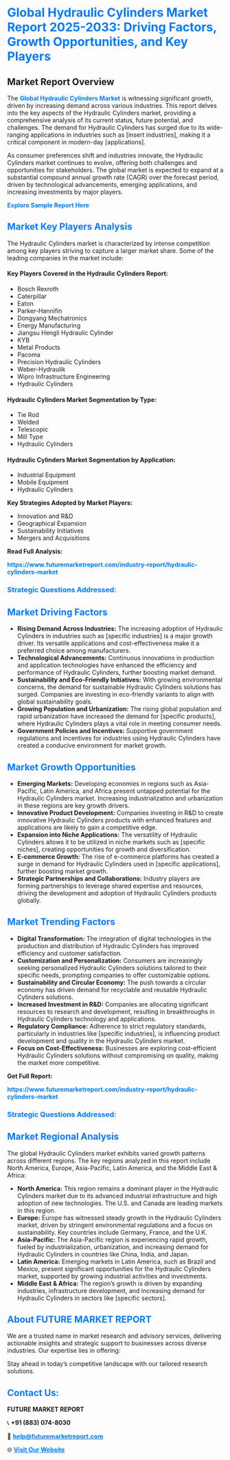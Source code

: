 <h1 style="color: #007BFF;">Global Hydraulic Cylinders Market Report 2025-2033: Driving Factors, Growth Opportunities, and Key Players</h1>

<section id="overview">
<h2>Market Report Overview</h2>
<p>The <a href="https://www.futuremarketreport.com/industry-report/hydraulic-cylinders-market" style="color: #007BFF; text-decoration: none;"><strong>Global Hydraulic Cylinders Market</strong></a> is witnessing significant growth, driven by increasing demand across various industries. This report delves into the key aspects of the Hydraulic Cylinders market, providing a comprehensive analysis of its current status, future potential, and challenges. The demand for Hydraulic Cylinders has surged due to its wide-ranging applications in industries such as [insert industries], making it a critical component in modern-day [applications].</p>
<p>As consumer preferences shift and industries innovate, the Hydraulic Cylinders market continues to evolve, offering both challenges and opportunities for stakeholders. The global market is expected to expand at a substantial compound annual growth rate (CAGR) over the forecast period, driven by technological advancements, emerging applications, and increasing investments by major players.</p>
</section>

<section id="overview">
<p><a href="https://www.futuremarketreport.com/request-sample/reportId=108388" style="color: #007BFF; text-decoration: none;"><strong>Explore Sample Report Here</strong></a></p>
</section>

<section id="key-players">
<h2 style="color: #007BFF;">Market Key Players Analysis</h2>
<p>The Hydraulic Cylinders market is characterized by intense competition among key players striving to capture a larger market share. Some of the leading companies in the market include:</p>
<h4>Key Players Covered in the Hydraulic Cylinders Report:</h4>
<ul><li>Bosch Rexroth</li><li>Caterpillar</li><li>Eaton</li><li>Parker-Hannifin</li><li>Dongyang Mechatronics</li><li>Energy Manufacturing</li><li>Jiangsu Hengli Hydraulic Cylinder</li><li>KYB</li><li>Metal Products</li><li>Pacoma</li><li>Precision Hydraulic Cylinders</li><li>Weber-Hydraulik</li><li>Wipro Infrastructure Engineering</li><li>Hydraulic Cylinders</li></ul>
<h4>Hydraulic Cylinders Market Segmentation by Type:</h4>
<ul><li>Tie Rod</li><li>Welded</li><li>Telescopic</li><li>Mill Type</li><li>Hydraulic Cylinders</li></ul>

<h4>Hydraulic Cylinders Market Segmentation by Application:</h4>
<ul><li>Industrial Equipment</li><li>Mobile Equipment</li><li>Hydraulic Cylinders</li></ul>
<p><strong>Key Strategies Adopted by Market Players:</strong></p>
<ul>
<li>Innovation and R&D</li>
<li>Geographical Expansion</li>
<li>Sustainability Initiatives</li>
<li>Mergers and Acquisitions</li>
</ul>
</section>

<section>
<p><strong>Read Full Analysis: </strong></p><a href="https://www.futuremarketreport.com/industry-report/hydraulic-cylinders-market" style="color: #007BFF; text-decoration: none;"><strong>https://www.futuremarketreport.com/industry-report/hydraulic-cylinders-market</strong></a>
<h3 style="color: #007BFF;">Strategic Questions Addressed:</h3>
</section>

<section id="driving-factors">
<h2 style="color: #007BFF;">Market Driving Factors</h2>
<ul>
<li><strong>Rising Demand Across Industries:</strong> The increasing adoption of Hydraulic Cylinders in industries such as [specific industries] is a major growth driver. Its versatile applications and cost-effectiveness make it a preferred choice among manufacturers.</li>
<li><strong>Technological Advancements:</strong> Continuous innovations in production and application technologies have enhanced the efficiency and performance of Hydraulic Cylinders, further boosting market demand.</li>
<li><strong>Sustainability and Eco-Friendly Initiatives:</strong> With growing environmental concerns, the demand for sustainable Hydraulic Cylinders solutions has surged. Companies are investing in eco-friendly variants to align with global sustainability goals.</li>
<li><strong>Growing Population and Urbanization:</strong> The rising global population and rapid urbanization have increased the demand for [specific products], where Hydraulic Cylinders plays a vital role in meeting consumer needs.</li>
<li><strong>Government Policies and Incentives:</strong> Supportive government regulations and incentives for industries using Hydraulic Cylinders have created a conducive environment for market growth.</li>
</ul>
</section>

<section id="growth-opportunities">
<h2 style="color: #007BFF;">Market Growth Opportunities</h2>
<ul>
<li><strong>Emerging Markets:</strong> Developing economies in regions such as Asia-Pacific, Latin America, and Africa present untapped potential for the Hydraulic Cylinders market. Increasing industrialization and urbanization in these regions are key growth drivers.</li>
<li><strong>Innovative Product Development:</strong> Companies investing in R&D to create innovative Hydraulic Cylinders products with enhanced features and applications are likely to gain a competitive edge.</li>
<li><strong>Expansion into Niche Applications:</strong> The versatility of Hydraulic Cylinders allows it to be utilized in niche markets such as [specific niches], creating opportunities for growth and diversification.</li>
<li><strong>E-commerce Growth:</strong> The rise of e-commerce platforms has created a surge in demand for Hydraulic Cylinders used in [specific applications], further boosting market growth.</li>
<li><strong>Strategic Partnerships and Collaborations:</strong> Industry players are forming partnerships to leverage shared expertise and resources, driving the development and adoption of Hydraulic Cylinders products globally.</li>
</ul>
</section>

<section id="trending-factors">
<h2 style="color: #007BFF;">Market Trending Factors</h2>
<ul>
<li><strong>Digital Transformation:</strong> The integration of digital technologies in the production and distribution of Hydraulic Cylinders has improved efficiency and customer satisfaction.</li>
<li><strong>Customization and Personalization:</strong> Consumers are increasingly seeking personalized Hydraulic Cylinders solutions tailored to their specific needs, prompting companies to offer customizable options.</li>
<li><strong>Sustainability and Circular Economy:</strong> The push towards a circular economy has driven demand for recyclable and reusable Hydraulic Cylinders solutions.</li>
<li><strong>Increased Investment in R&D:</strong> Companies are allocating significant resources to research and development, resulting in breakthroughs in Hydraulic Cylinders technology and applications.</li>
<li><strong>Regulatory Compliance:</strong> Adherence to strict regulatory standards, particularly in industries like [specific industries], is influencing product development and quality in the Hydraulic Cylinders market.</li>
<li><strong>Focus on Cost-Effectiveness:</strong> Businesses are exploring cost-efficient Hydraulic Cylinders solutions without compromising on quality, making the market more competitive.</li>
</ul>
</section>

<section>
<p><strong>Get Full Report: </strong></p><a href="https://www.futuremarketreport.com/industry-report/hydraulic-cylinders-market" style="color: #007BFF; text-decoration: none;"><strong>https://www.futuremarketreport.com/industry-report/hydraulic-cylinders-market</strong></a>
<h3 style="color: #007BFF;">Strategic Questions Addressed:</h3>
</section>


<section id="regional-analysis">
<h2 style="color: #007BFF;">Market Regional Analysis</h2>
<p>The global Hydraulic Cylinders market exhibits varied growth patterns across different regions. The key regions analyzed in this report include North America, Europe, Asia-Pacific, Latin America, and the Middle East & Africa:</p>
<ul>
<li><strong>North America:</strong> This region remains a dominant player in the Hydraulic Cylinders market due to its advanced industrial infrastructure and high adoption of new technologies. The U.S. and Canada are leading markets in this region.</li>
<li><strong>Europe:</strong> Europe has witnessed steady growth in the Hydraulic Cylinders market, driven by stringent environmental regulations and a focus on sustainability. Key countries include Germany, France, and the U.K.</li>
<li><strong>Asia-Pacific:</strong> The Asia-Pacific region is experiencing rapid growth, fueled by industrialization, urbanization, and increasing demand for Hydraulic Cylinders in countries like China, India, and Japan.</li>
<li><strong>Latin America:</strong> Emerging markets in Latin America, such as Brazil and Mexico, present significant opportunities for the Hydraulic Cylinders market, supported by growing industrial activities and investments.</li>
<li><strong>Middle East & Africa:</strong> The region’s growth is driven by expanding industries, infrastructure development, and increasing demand for Hydraulic Cylinders in sectors like [specific sectors].</li>
</ul>
</section>

<footer>
<h2 style="color: #007BFF;">About FUTURE MARKET REPORT</h2>
<p>We are a trusted name in market research and advisory services, delivering actionable insights and strategic support to businesses across diverse industries. Our expertise lies in offering:</p>

<p>Stay ahead in today’s competitive landscape with our tailored research solutions.</p>

<h2 style="color: #007BFF;">Contact Us:</h2>
<p><strong>FUTURE MARKET REPORT</strong></p>
<p>📞 <strong>+91 (883) 074-8030</strong></p>
<p>📧 <strong><a href="mailto:help@futuremarketreport.com" style="color: #007BFF;">help@futuremarketreport.com</a></strong></p>
<p>🌐 <strong><a href="https://www.futuremarketreport.com/" style="color: #007BFF;">Visit Our Website</a></strong></p>
</footer>